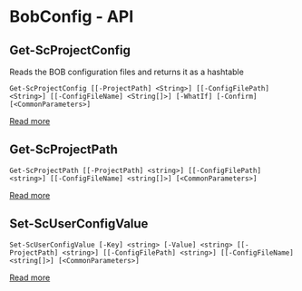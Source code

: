 # BobConfig - API

##  Get-ScProjectConfig
Reads the BOB configuration files and returns it as a hashtable    
    
    Get-ScProjectConfig [[-ProjectPath] <String>] [[-ConfigFilePath] <String>] [[-ConfigFileName] <String[]>] [-WhatIf] [-Confirm] [<CommonParameters>]


 [Read more](Get-ScProjectConfig.md)
##  Get-ScProjectPath
    Get-ScProjectPath [[-ProjectPath] <string>] [[-ConfigFilePath] <string>] [[-ConfigFileName] <string[]>] [<CommonParameters>]


 [Read more](Get-ScProjectPath.md)
##  Set-ScUserConfigValue
    Set-ScUserConfigValue [-Key] <string> [-Value] <string> [[-ProjectPath] <string>] [[-ConfigFilePath] <string>] [[-ConfigFileName] <string[]>] [<CommonParameters>]


 [Read more](Set-ScUserConfigValue.md)

